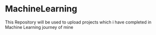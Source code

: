 # MachineLearning
This Repository will be used to upload projects which i have completed in Machine Learning journey of mine

